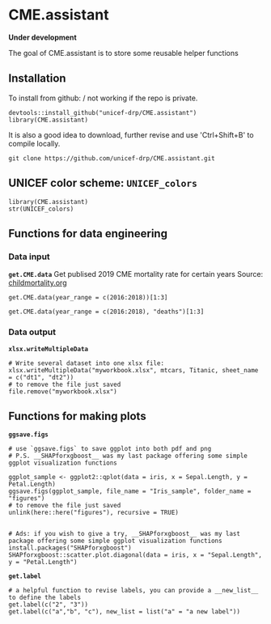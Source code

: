 # CME.assistant

<!-- badges: start -->
<!-- badges: end -->
__Under development__

The goal of CME.assistant is to store some reusable helper functions

## Installation

To install from github: / not working if the repo is private. 
```{r}
devtools::install_github("unicef-drp/CME.assistant")
library(CME.assistant)
```
It is also a good idea to download, further revise and use 'Ctrl+Shift+B' to compile locally.
```{r}
git clone https://github.com/unicef-drp/CME.assistant.git
```

## UNICEF color scheme: `UNICEF_colors`
```{r}
library(CME.assistant)
str(UNICEF_colors)
```

## Functions for data engineering
### Data input
**`get.CME.data`**
Get publised 2019 CME mortality rate for certain years 
Source: [childmortality.org](https://childmortality.org/)

```{r}
get.CME.data(year_range = c(2016:2018))[1:3]

get.CME.data(year_range = c(2016:2018), "deaths")[1:3]
```

### Data output
**`xlsx.writeMultipleData`**
```{r}
# Write several dataset into one xlsx file:
xlsx.writeMultipleData("myworkbook.xlsx", mtcars, Titanic, sheet_name = c("dt1", "dt2"))
# to remove the file just saved
file.remove("myworkbook.xlsx")
```

## Functions for making plots
**`ggsave.figs`**
```{r}
# use `ggsave.figs` to save ggplot into both pdf and png
# P.S. __SHAPforxgboost__ was my last package offering some simple ggplot visualization functions

ggplot_sample <- ggplot2::qplot(data = iris, x = Sepal.Length, y = Petal.Length)
ggsave.figs(ggplot_sample, file_name = "Iris_sample", folder_name = "figures")
# to remove the file just saved
unlink(here::here("figures"), recursive = TRUE)


# Ads: if you wish to give a try, __SHAPforxgboost__ was my last package offering some simple ggplot visualization functions
install.packages("SHAPforxgboost")
SHAPforxgboost::scatter.plot.diagonal(data = iris, x = "Sepal.Length", y = "Petal.Length")
```
**`get.label`**
```{r}
# a helpful function to revise labels, you can provide a __new_list__ to define the labels
get.label(c("2", "3"))
get.label(c("a","b", "c"), new_list = list("a" = "a new label"))

```

